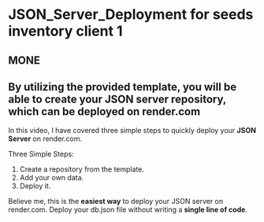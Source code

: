 # JSON_Server_Deployment for seeds inventory client 1
## MONE




By utilizing the provided template, you will be able to create your JSON server repository, which can be deployed on render.com
-------------
In this video, I have covered three simple steps to quickly deploy your **JSON Server** on render.com.

Three Simple Steps:

1. Create a repository from the template.
2. Add your own data.
3. Deploy it.

Believe me, this is the **easiest way** to deploy your JSON server on render.com. Deploy your db.json file without writing a **single line of code**.

